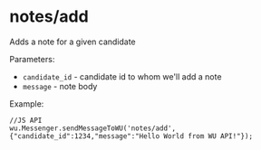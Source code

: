 notes/add
===

Adds a note for a given candidate

Parameters:

 * `candidate_id` - candidate id to whom we'll add a note
 * `message` - note body

Example:

```
//JS API
wu.Messenger.sendMessageToWU('notes/add', {"candidate_id":1234,"message":"Hello World from WU API!"});
```